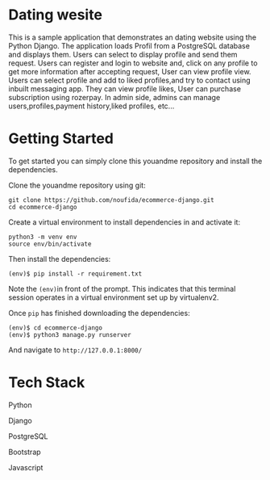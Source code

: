 ﻿# Dating wesite
This is a sample application that demonstrates an dating website using the Python Django. The application loads Profil from a PostgreSQL database and displays them. Users can select to display profile and send them request. Users can register and login to website and, click on any profile to get more information after accepting request, User can view profile view. Users can select profile and add to liked profiles,and try to contact using inbuilt messaging app. They can view profile likes, User can purchase subscription using rozerpay. In admin side, admins can manage users,profiles,payment history,liked profiles, etc...

# Getting Started
To get started you can simply clone this youandme repository and install the dependencies.

Clone the youandme repository using git:
```
git clone https://github.com/noufida/ecommerce-django.git
cd ecommerce-django
```
Create a virtual environment to install dependencies in and activate it:

```
python3 -m venv env
source env/bin/activate
```
Then install the dependencies:

```
(env)$ pip install -r requirement.txt
```
Note the ```(env)```in front of the prompt. This indicates that this terminal session operates in a virtual environment set up by virtualenv2.

Once ```pip``` has finished downloading the dependencies:

```
(env)$ cd ecommerce-django
(env)$ python3 manage.py runserver
```

And navigate to ```http://127.0.0.1:8000/```

# Tech Stack

Python

Django

PostgreSQL

Bootstrap

Javascript
